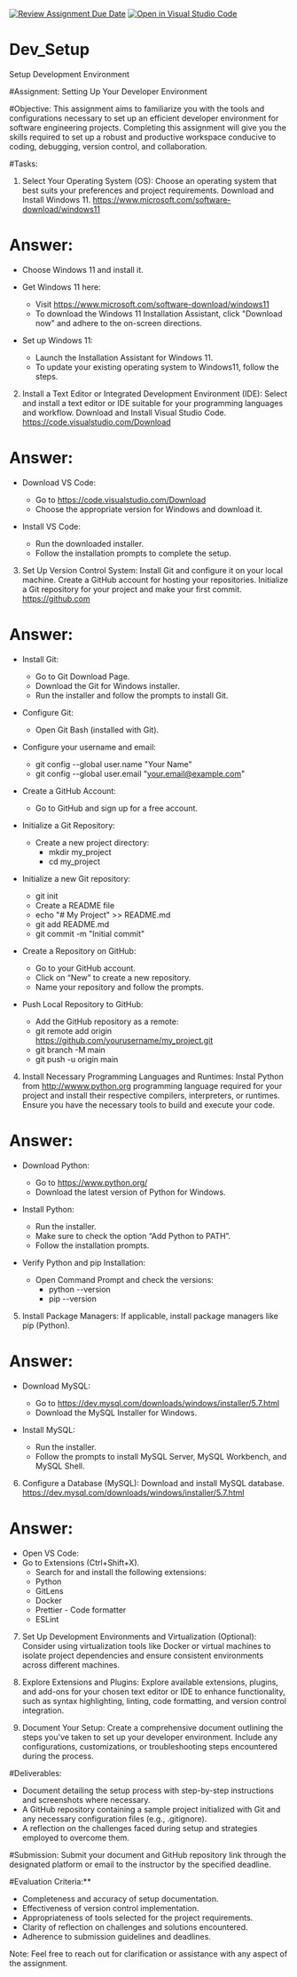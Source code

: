 [![Review Assignment Due Date](https://classroom.github.com/assets/deadline-readme-button-24ddc0f5d75046c5622901739e7c5dd533143b0c8e959d652212380cedb1ea36.svg)](https://classroom.github.com/a/vbnbTt5m)
[![Open in Visual Studio Code](https://classroom.github.com/assets/open-in-vscode-718a45dd9cf7e7f842a935f5ebbe5719a5e09af4491e668f4dbf3b35d5cca122.svg)](https://classroom.github.com/online_ide?assignment_repo_id=15228477&assignment_repo_type=AssignmentRepo)
# Dev_Setup
Setup Development Environment

#Assignment: Setting Up Your Developer Environment

#Objective:
This assignment aims to familiarize you with the tools and configurations necessary to set up an efficient developer environment for software engineering projects. Completing this assignment will give you the skills required to set up a robust and productive workspace conducive to coding, debugging, version control, and collaboration.

#Tasks:

1. Select Your Operating System (OS):
   Choose an operating system that best suits your preferences and project requirements. Download and Install Windows 11. https://www.microsoft.com/software-download/windows11

# Answer:
 - Choose Windows 11 and install it.
 - Get Windows 11 here:
   - Visit https://www.microsoft.com/software-download/windows11
   - To download the Windows 11 Installation Assistant, click "Download now" and adhere to the on-screen directions.

 - Set up Windows 11:
   - Launch the Installation Assistant for Windows 11.
   - To update your existing operating system to Windows11, follow the steps.


2. Install a Text Editor or Integrated Development Environment (IDE):
   Select and install a text editor or IDE suitable for your programming languages and workflow. Download and Install Visual Studio Code. https://code.visualstudio.com/Download

# Answer:
 - Download VS Code:
   - Go to https://code.visualstudio.com/Download
   - Choose the appropriate version for Windows and download it.

 - Install VS Code:
   - Run the downloaded installer.
   - Follow the installation prompts to complete the setup.


3. Set Up Version Control System:
   Install Git and configure it on your local machine. Create a GitHub account for hosting your repositories. Initialize a Git repository for your project and make your first commit. https://github.com

# Answer:
 - Install Git:
   - Go to Git Download Page.
   - Download the Git for Windows installer.
   - Run the installer and follow the prompts to install Git.

 - Configure Git:
   - Open Git Bash (installed with Git).

 -  Configure your username and email:
     - git config --global user.name "Your Name"
     - git config --global user.email "your.email@example.com"

 - Create a GitHub Account:
   - Go to GitHub and sign up for a free account.

 - Initialize a Git Repository:
   - Create a new project directory:
     - mkdir my_project
     - cd my_project

 - Initialize a new Git repository:
     - git init
     - Create a README file
     - echo "# My Project" >> README.md
     - git add README.md
     - git commit -m "Initial commit"

 - Create a Repository on GitHub:
   - Go to your GitHub account.
   - Click on “New” to create a new repository.
   - Name your repository and follow the prompts.

 - Push Local Repository to GitHub:

   - Add the GitHub repository as a remote:
   - git remote add origin https://github.com/yourusername/my_project.git
   - git branch -M main
   - git push -u origin main

4. Install Necessary Programming Languages and Runtimes:
  Instal Python from http://wwww.python.org programming language required for your project and install their respective compilers, interpreters, or runtimes. Ensure you have the necessary tools to build and execute your code.

# Answer:
 - Download Python:
   - Go to https://www.python.org/
   - Download the latest version of Python for Windows.

 - Install Python:
   - Run the installer.
   - Make sure to check the option “Add Python to PATH”.
   - Follow the installation prompts.

 - Verify Python and pip Installation:
   - Open Command Prompt and check the versions:
     - python --version
     - pip --version

5. Install Package Managers:
   If applicable, install package managers like pip (Python).

# Answer:
 - Download MySQL:
   - Go to https://dev.mysql.com/downloads/windows/installer/5.7.html
   - Download the MySQL Installer for Windows.

 - Install MySQL:
   - Run the installer.
   - Follow the prompts to install MySQL Server, MySQL Workbench, and MySQL Shell.

6. Configure a Database (MySQL):
   Download and install MySQL database. https://dev.mysql.com/downloads/windows/installer/5.7.html

# Answer:
- Open VS Code:
- Go to Extensions (Ctrl+Shift+X).
   - Search for and install the following extensions:
   - Python
   - GitLens
   - Docker
   - Prettier - Code formatter
   - ESLint

7. Set Up Development Environments and Virtualization (Optional):
   Consider using virtualization tools like Docker or virtual machines to isolate project dependencies and ensure consistent environments across different machines.

8. Explore Extensions and Plugins:
   Explore available extensions, plugins, and add-ons for your chosen text editor or IDE to enhance functionality, such as syntax highlighting, linting, code formatting, and version control integration.

9. Document Your Setup:
    Create a comprehensive document outlining the steps you've taken to set up your developer environment. Include any configurations, customizations, or troubleshooting steps encountered during the process. 

#Deliverables:
- Document detailing the setup process with step-by-step instructions and screenshots where necessary.
- A GitHub repository containing a sample project initialized with Git and any necessary configuration files (e.g., .gitignore).
- A reflection on the challenges faced during setup and strategies employed to overcome them.

#Submission:
Submit your document and GitHub repository link through the designated platform or email to the instructor by the specified deadline.

#Evaluation Criteria:**
- Completeness and accuracy of setup documentation.
- Effectiveness of version control implementation.
- Appropriateness of tools selected for the project requirements.
- Clarity of reflection on challenges and solutions encountered.
- Adherence to submission guidelines and deadlines.

Note: Feel free to reach out for clarification or assistance with any aspect of the assignment.
